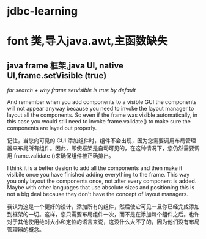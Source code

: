 # jdbc-learning

#  font 类,导入java.awt,主函数缺失

## java frame 框架,java  UI, native UI,frame.setVisible (true)
_for  search + why  frame   setvisible  is  true  by default_

And remember when you add components to a visible GUI the components will not appear anyway because you need to invoke the layout manager to layout all the components. So even if the frame was visible automatically, in this case you would still need to invoke frame.validate() to make sure the components are layed out properly.

记住，当您向可见的 GUI 添加组件时，组件不会出现，因为您需要调用布局管理器来布局所有组件。因此，即使框架是自动可见的，在这种情况下，您仍然需要调用 frame.validate ()来确保组件被正确排出。

I think it is a better design to add all the components and then make it visibile once you have finished adding everything to the frame. This way you only layout the components once, not after every component is added. Maybe with other languages that use absolute sizes and positioning this is not a big deal because they don't have the concept of layout managers.

我认为这是一个更好的设计，添加所有的组件，然后使它可见一旦你已经完成添加到框架的一切。这样，您只需要布局组件一次，而不是在添加每个组件之后。也许对于其他使用绝对大小和定位的语言来说，这没什么大不了的，因为他们没有布局管理器的概念。
